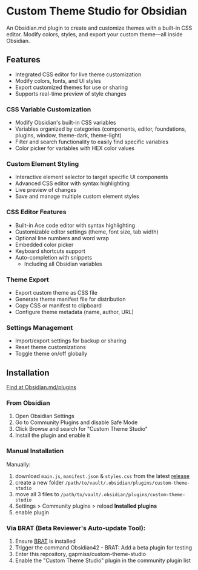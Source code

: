 # Custom Theme Studio for Obsidian

An Obsidian.md plugin to create and customize themes with a built-in CSS editor. Modify colors, styles, and export your custom theme—all inside Obsidian.

## Features

- Integrated CSS editor for live theme customization
- Modify colors, fonts, and UI styles
- Export customized themes for use or sharing
- Supports real-time preview of style changes

### CSS Variable Customization

- Modify Obsidian's built-in CSS variables
- Variables organized by categories (components, editor, foundations, plugins, window, theme-dark, theme-light)
- Filter and search functionality to easily find specific variables
- Color picker for variables with HEX color values

### Custom Element Styling

- Interactive element selector to target specific UI components
- Advanced CSS editor with syntax highlighting
- Live preview of changes
- Save and manage multiple custom element styles

### CSS Editor Features

- Built-in Ace code editor with syntax highlighting
- Customizable editor settings (theme, font size, tab width)
- Optional line numbers and word wrap
- Embedded color picker
- Keyboard shortcuts support
- Auto-completion with snippets
    - Including all Obsidian variables

### Theme Export

- Export custom theme as CSS file
- Generate theme manifest file for distribution
- Copy CSS or manifest to clipboard
- Configure theme metadata (name, author, URL)

### Settings Management

- Import/export settings for backup or sharing
- Reset theme customizations
- Toggle theme on/off globally

## Installation

[Find at Obsidian.md/plugins](https://obsidian.md/plugins?search=custom-theme-studio)

### From Obsidian

1. Open Obsidian Settings
2. Go to Community Plugins and disable Safe Mode
3. Click Browse and search for "Custom Theme Studio"
4. Install the plugin and enable it

### Manual Installation

Manually:

1. download `main.js`, `manifest.json` & `styles.css` from the latest [release](https://github.com/gapmiss/custom-theme-studio/releases/)
2. create a new folder `/path/to/vault/.obsidian/plugins/custom-theme-studio`
3. move all 3 files to `/path/to/vault/.obsidian/plugins/custom-theme-studio`
4. Settings > Community plugins > reload **Installed plugins**
5. enable plugin

### Via BRAT (Beta Reviewer's Auto-update Tool):

1. Ensure [BRAT](https://github.com/TfTHacker/obsidian42-brat) is installed
2. Trigger the command Obsidian42 - BRAT: Add a beta plugin for testing
3. Enter this repository, gapmiss/custom-theme-studio
4. Enable the "Custom Theme Studio" plugin in the community plugin list
